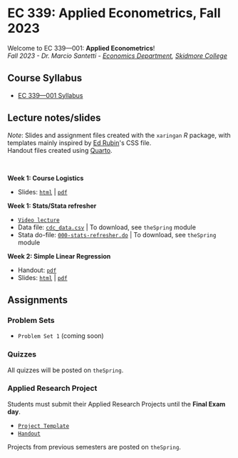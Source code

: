 # EC 339: Applied Econometrics, Fall 2023

Welcome to EC 339&mdash;001: **Applied Econometrics**!<br>
*Fall 2023 - Dr. Marcio Santetti - [Economics Department](https://www.skidmore.edu/economics/), [Skidmore College](https://www.skidmore.edu/)*


## Course Syllabus

- [EC 339&mdash;001 Syllabus](https://raw.githack.com/marciosantetti/ec339-fall23/main/syllabus/ec339-syllabus-fall23.pdf)


## Lecture notes/slides

*Note*: Slides and assignment files created with the `xaringan` *R* package, with templates mainly inspired by [Ed Rubin](https://github.com/edrubin)'s CSS file. <br>
Handout files created using [Quarto](https://quarto.org/).

<br>

**Week 1: Course Logistics**

  - Slides: [`html`](https://raw.githack.com/marciosantetti/ec339-fall23/main/lectures/000-logistics/000-course-logistics.html) | [`pdf`](https://raw.githack.com/marciosantetti/ec339-fall23/main/lectures/000-logistics/000-course-logistics.pdf)

**Week 1: Stats/Stata refresher**

  - [`Video lecture`](https://youtu.be/BRwqm6RdL0I)
  - Data file: [`cdc_data.csv`](https://raw.githack.com/marciosantetti/ec339-fall23/main/lectures/000-logistics/cdc_data.csv) | To download, see `theSpring` module
  - Stata do-file: [`000-stats-refresher.do`](https://github.com/marciosantetti/ec339-fall23/blob/main/lectures/000-logistics/000-stats-refresher.do) | To download, see `theSpring` module

**Week 2: Simple Linear Regression**
 
  - Handout: [`pdf`](https://raw.githack.com/marciosantetti/ec339-fall23/main/lectures/001-simple-regression/simple-regression.pdf)
  - Slides: [`html`](https://raw.githack.com/marciosantetti/ec339-fall23/main/lectures/001-simple-regression/001-simple-regression.html) | [`pdf`](https://raw.githack.com/marciosantetti/ec339-fall23/main/lectures/001-simple-regression/001-simple-regression.pdf)
  


## Assignments


### Problem Sets


  - `Problem Set 1` (coming soon)


### Quizzes

All quizzes will be posted on `theSpring`.



### Applied Research Project

 Students must submit their Applied Research Projects until the **Final Exam day**. 

  - [`Project Template`](https://raw.githack.com/marciosantetti/ec339-fall23/main/applied-project/research-proj-template.pdf)
  - [`Handout`](https://raw.githack.com/marciosantetti/ec339-fall23/main/applied-project/research-proj-handout.pdf)
  
 Projects from previous semesters are posted on `theSpring`.
 

